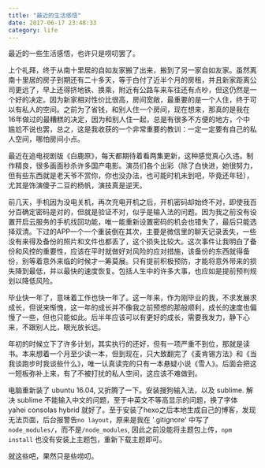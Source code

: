 ```yaml
---
title: "最近的生活感悟"
date: 2017-06-17 23:48:33
category: life
---
```


最近的一些生活感悟，也许只是唠叨罢了。<!--more-->

上个礼拜，终于从南十里居的自如友家搬了出来，搬到了另一家自如友家。虽然离南十里居的房子到期还有二十多天，等于白付了近半个月的房租，并且新家距离公司更远了，早上还得挤地铁、换乘，附近有公路车来车往还有点吵，但这仍然是一个好的决定。因为新家相对性价比很高，房间宽敞，最重要的是一个人住，终于可以有私人的空间。之前为了省钱，和别人住一个房间，现在想来，那真的是我在16年做过的最糟糕的决定，因为和别人住一起，总是有很多不方便的地方，个中尴尬不说也罢，总之，这是我收获的一个非常重要的教训：一定一定要有自己的私人空间，哪怕房间小点。

最近在追电视剧版《白鹿原》，每天都期待着看两集更新，这种感觉真心久违。制作精良，很多画面秒杀许多国产电影。演员们各个出彩（除了白快进，她很努力，但有些东西就是老天爷不赏你，你也没办法，也可能时机未到吧，毕竟还年轻），尤其是饰演傻子二豆的杨帆，演技真是逆天。

前几天，手机因为没电关机，再次充电开机之后，开机密码却始终不对，即使我百分百确定密码是对的，但就是验证不对，似乎是输入法的问题。因为我之前没有设置开启云服务的手机找回功能，唯一能重新设置密码的机会也错失了，最后只能选择双清。下过的APP一个一个重装倒在其次，主要是微信里的聊天记录丢失，一些没有来得及备份的照片和文件也都丢了，这个损失比较大。这次事件让我明白了备份和风控的重要性，应该在平时就做好对风险的应对措施，该备份的东西就得备份，别等着意外来临的时候才一筹莫展。只有提前积极预防，才能将意外带来的损失降到最低，并以最快的速度恢复。包括人生中的许多大事，也应如是提前预判规划以降低风险。

毕业快一年了，意味着工作也快一年了。这一年来，作为刚毕业的我，不求发展求成长，但说来惭愧，这一年的成长并不像我之前预想的那般顺利，成长的速度也偏慢了一些，但也只能如此。后半年应该可以有更好的成长，需要我发力，静下心来，不跟别人比，眼光放长远。

年初的时候立下了许多计划，其实执行的还好，但有一项严重不到位，那就是读书。本来想着一个月至少读一本，但到现在，只大致翻完了《麦肯锡方法》和《当我谈跑步时我谈些什么》，唯一认真读完的只有一本悬疑小说《雪人》。后面会把这一短板弥补上来，有了不被打扰的私人空间，这应该不难做到。

电脑重新装了 ubuntu 16.04, 又折腾了一下。安装搜狗输入法，以及 sublime. 解决 sublime 不能输入中文的问题，至于中英文不等高显示的问题，换了字体 yahei consolas hybrid 就好了。至于安装了hexo之后本地生成自己的博客，发现无法页面，后台报警告`no layout`，原来是我在 '.gitignore' 中写了`node_modules/`，而不是`/node_modules`, 因此之前没能将主题包上传，`npm install` 也没有安装上主题包，重新下载主题即可。

就这些吧，果然只是些唠叨。
